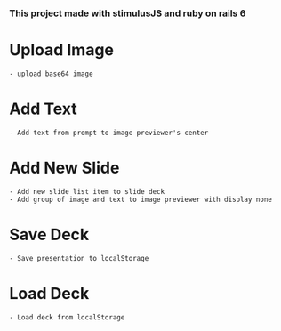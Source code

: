 ### **This project made with stimulusJS and ruby on rails 6**

# Upload Image
    - upload base64 image
# Add Text
    - Add text from prompt to image previewer's center
# Add New Slide
    - Add new slide list item to slide deck
    - Add group of image and text to image previewer with display none
# Save Deck
    - Save presentation to localStorage

# Load Deck
    - Load deck from localStorage